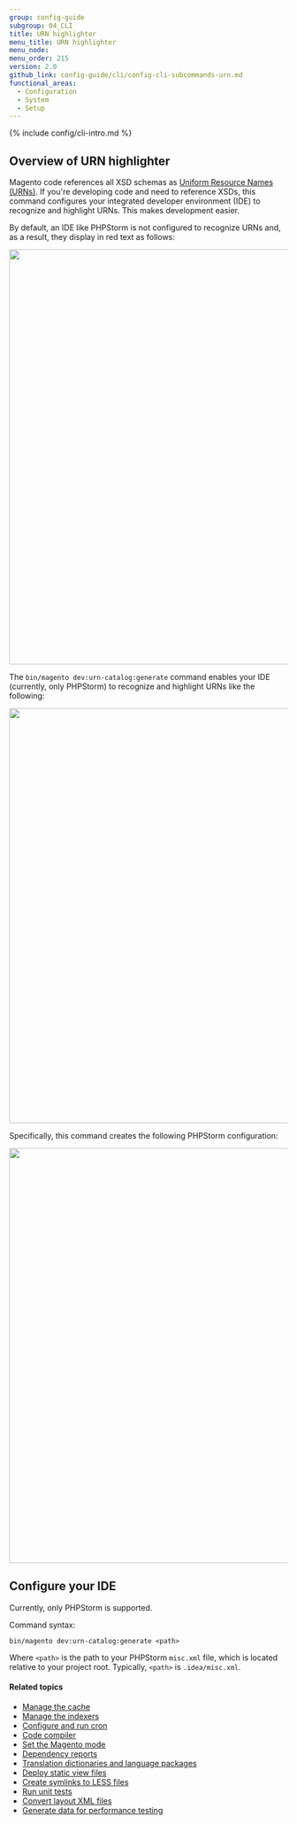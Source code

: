 ```yaml
---
group: config-guide
subgroup: 04_CLI
title: URN highlighter
menu_title: URN highlighter
menu_node:
menu_order: 215
version: 2.0
github_link: config-guide/cli/config-cli-subcommands-urn.md
functional_areas:
  - Configuration
  - System
  - Setup
---
```


{% include config/cli-intro.md %}

## Overview of URN highlighter
Magento code references all XSD schemas as <a href="https://www.ietf.org/rfc/rfc2141.txt" target="\_blank">Uniform Resource Names (URNs)</a>. If you're developing code and need to reference XSDs, this command configures your integrated developer environment (IDE) to recognize and highlight URNs. This makes development easier.

By default, an IDE like PHPStorm is not configured to recognize URNs and, as a result, they display in red text as follows:

<img src="{{ site.baseurl }}/common/images/config_urn_before.png" width="750px">

The `bin/magento dev:urn-catalog:generate` command enables your IDE (currently, only PHPStorm) to recognize and highlight URNs like the following:

<img src="{{ site.baseurl }}/common/images/config_urn_after.png" width="750px">

Specifically, this command creates the following PHPStorm configuration:

<img src="{{ site.baseurl }}/common/images/config_urn_settings.png" width="750px">

## Configure your IDE
Currently, only PHPStorm is supported.

Command syntax:

	bin/magento dev:urn-catalog:generate <path>

Where `<path>` is the path to your PHPStorm `misc.xml` file, which is located relative to your project root. Typically, `<path>` is `.idea/misc.xml`.

#### Related topics

-   <a href="{{ page.baseurl }}/config-guide/cli/config-cli-subcommands-cache.html">Manage the cache</a>
-   <a href="{{ page.baseurl }}/config-guide/cli/config-cli-subcommands-index.html">Manage the indexers</a>
-   <a href="{{ page.baseurl }}/config-guide/cli/config-cli-subcommands-cron.html">Configure and run cron</a>
-   <a href="{{ page.baseurl }}/config-guide/cli/config-cli-subcommands-compiler.html">Code compiler</a>
-   <a href="{{ page.baseurl }}/config-guide/cli/config-cli-subcommands-mode.html">Set the Magento mode</a>
-   <a href="{{ page.baseurl }}/config-guide/cli/config-cli-subcommands-depen.html">Dependency reports</a>
-   <a href="{{ page.baseurl }}/config-guide/cli/config-cli-subcommands-i18n.html">Translation dictionaries and language packages</a>
-   <a href="{{ page.baseurl }}/config-guide/cli/config-cli-subcommands-static-view.html">Deploy static view files</a>
-   <a href="{{ page.baseurl }}/config-guide/cli/config-cli-subcommands-less-sass.html">Create symlinks to LESS files</a>
-   <a href="{{ page.baseurl }}/config-guide/cli/config-cli-subcommands-test.html">Run unit tests</a>
-   <a href="{{ page.baseurl }}/config-guide/cli/config-cli-subcommands-layout-xml.html">Convert layout XML files</a>
-   <a href="{{ page.baseurl }}/config-guide/cli/config-cli-subcommands-perf-data.html">Generate data for performance testing</a>
